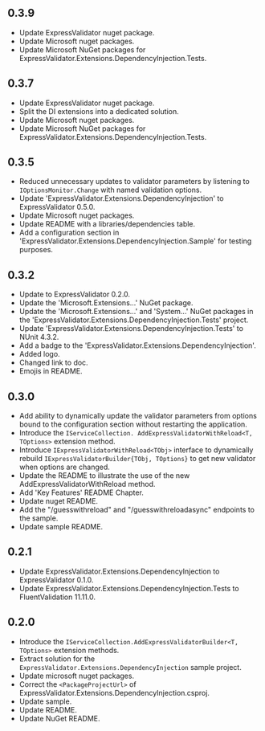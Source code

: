 ## 0.3.9

- Update ExpressValidator nuget package.
- Update Microsoft nuget packages.
- Update Microsoft NuGet packages for ExpressValidator.Extensions.DependencyInjection.Tests.


## 0.3.7

- Update ExpressValidator nuget package.
- Split the DI extensions into a dedicated solution.
- Update Microsoft nuget packages.
- Update Microsoft NuGet packages for ExpressValidator.Extensions.DependencyInjection.Tests.


## 0.3.5

- Reduced unnecessary updates to validator parameters by listening to `IOptionsMonitor.Change` with named validation options.
- Update 'ExpressValidator.Extensions.DependencyInjection' to ExpressValidator 0.5.0.
- Update Microsoft nuget packages.
- Update README with a libraries/dependencies table.
- Add a configuration section in 'ExpressValidator.Extensions.DependencyInjection.Sample' for testing purposes.


## 0.3.2

- Update to ExpressValidator 0.2.0.
- Update the 'Microsoft.Extensions...' NuGet package.
- Update the 'Microsoft.Extensions...' and 'System...' NuGet packages in the 'ExpressValidator.Extensions.DependencyInjection.Tests' project.
- Update 'ExpressValidator.Extensions.DependencyInjection.Tests' to NUnit 4.3.2.
- Add a badge to the 'ExpressValidator.Extensions.DependencyInjection'.
- Added logo.
- Changed link to doc.
- Emojis in README.


## 0.3.0

- Add ability to dynamically update the validator parameters from options bound to the configuration section without restarting the application.
- Introduce the `IServiceCollection. AddExpressValidatorWithReload<T, TOptions>` extension method.
- Introduce `IExpressValidatorWithReload<TObj>` interface to dynamically rebuild `IExpressValidatorBuilder{TObj, TOptions}` to get new validator when options are changed.
- Update the README to illustrate the use of the new AddExpressValidatorWithReload method.
- Add 'Key Features' README Chapter.
- Update nuget README.
- Add the "/guesswithreload" and "/guesswithreloadasync" endpoints to the sample.
- Update sample README.


## 0.2.1

- Update ExpressValidator.Extensions.DependencyInjection to ExpressValidator 0.1.0.  
- Update ExpressValidator.Extensions.DependencyInjection.Tests to FluentValidation 11.11.0.


## 0.2.0

- Introduce the `IServiceCollection.AddExpressValidatorBuilder<T, TOptions>` extension methods.
- Extract solution for the `ExpressValidator.Extensions.DependencyInjection` sample project.
- Update microsoft nuget packages.
- Correct the `<PackageProjectUrl>` of ExpressValidator.Extensions.DependencyInjection.csproj.
- Update sample.
- Update README.
- Update NuGet README.